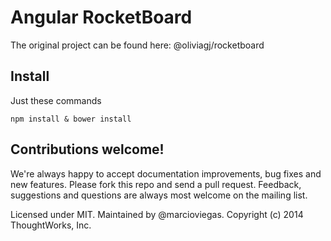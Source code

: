 Angular RocketBoard
=========

The original project can be found here: @oliviagj/rocketboard


Install
---
Just these commands 

    npm install & bower install
    
 
Contributions welcome!
---

We're always happy to accept documentation improvements, bug fixes and new features. Please fork this repo and send a pull request. Feedback, suggestions and questions are always most welcome on the mailing list.

Licensed under MIT. Maintained by @marcioviegas. Copyright (c) 2014 ThoughtWorks, Inc.
